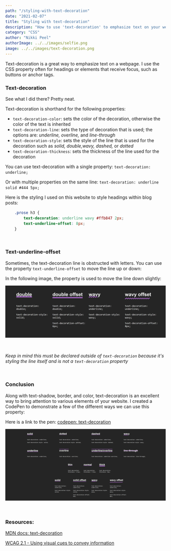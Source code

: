 ```yaml
---
path: "/styling-with-text-decoration"
date: "2021-02-07"
title: "Styling with text-decoration"
description: "How to use 'text-decoration' to emphasize text on your website"
category: "CSS"
author: "Nikki Peel"
authorImage: ../../images/selfie.png
image: ../../images/text-decoration.png
---
```


Text-decoration is a great way to emphasize text on a webpage. I use the CSS property often for headings or elements that receive focus, such as buttons or anchor tags.
</br>

### **Text-decoration**

See what I did there? Pretty neat.
 
Text-decoration is shorthand for the following properties:

- `text-decoration-color`: sets the color of the decoration, otherwise the color of the text is inherited
- `text-decoration-line`: sets the type of decoration that is used; the options are: *underline, overline,* and *line-through*
- `text-decoration-style`: sets the style of the line that is used for the decoration such as *solid, double,wavy, dashed,* or *dotted*
- `text-decoration-thickness`: sets the thickness of the line used for the decoration


You can use text-decoration with a single property: `text-decoration: underline;`

Or with multiple properties on the same line: `text-decoration: underline solid #444 5px;`

Here is the styling I used on this website to style headings within blog posts:

```css
    .prose h3 {
        text-decoration: underline wavy #ffb847 2px;
        text-underline-offset: 8px;
    }
```
</br>

### **Text-underline-offset**

Sometimes, the text-decoration line is obstructed with letters. You can use the property `text-underline-offset` to move the line up or down: 

In the following image, the property is used to move the line down slightly:

![text-underline-offset](../../images/offset.png)

</br>

*Keep in mind this must be declared outside of  `text-decoration` because it's styling the line itself and is not a `text-decoration` property*

</br>

### **Conclusion**

Along with text-shadow, border, and color, text-decoration is an excellent way to bring attention to various elements of your website. I created a CodePen to demonstrate a few of the different ways we can use this property:


Here is a link to the pen: [codepen: text-decoration](https://codepen.io/nikki-peel/full/zYovZmv)

![text-decoration demo](../../images/text-decoration.png)

</br>

### **Resources:**

[MDN docs: text-decoration](https://developer.mozilla.org/en-US/docs/Web/CSS/text-decoration)

[WCAG 2.1 - Using visual cues to convey information](https://www.w3.org/WAI/WCAG21/Techniques/general/G182)